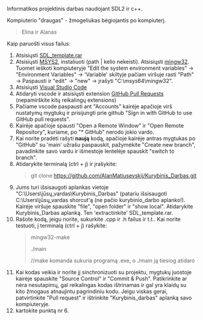 Informatikos projektinis darbas naudojant SDL2 ir c++.

Kompiuterio "draugas" - žmogeliukas bėgiojantis po kompiuterį.

> Elina ir Alanas

Kaip paruošti visus failus:

1) Atsisiųsti [SDL_template.rar](https://mega.nz/file/C4s0gTba#i0FvQPJ17krVxF2zDfwVAS7QkJHXMqUdDVPUh6A5pIc)
2) Atsisiųsti [MSYS2](https://github.com/msys2/msys2-installer/releases/download/2024-01-13/msys2-x86_64-20240113.exe), instaliuoti (path | kelio nekeisti). Atsisiųsti [mingw32](https://gist.github.com/charitra1022/dbc6de742452bff3680782d343e5289b). Tuomet ieškoti kompiuteryje "Edit the system environment variables" -> "Environment Variables" -> 'Variable' skiltyje pačiam viršuje rasti "Path" -> Paspausti ir "edit" -> "new" -> įrašyti "C:\msys64\mingw32".
3) Atsisiųsti [Visual Studio Code](https://code.visualstudio.com/)
4) Atidaryti vscode ir atsisiųsti extension [GitHub Pull Requests](https://marketplace.visualstudio.com/items?itemName=GitHub.vscode-pull-request-github) (nepamirškite kitų reikalingų extensions)
5) Pačiame vscode paspausti ant "Accounts" kairėje apačioje virš nustatymų mygtukų ir prisijungti prie github "Sign in with GitHub to use GitHub pull requests".
6) Kairėje apačioje spausti "Open a Remote Window" ir "Open Remote Repository", kuriame, po "* GitHub" nerodo jokio vardo.
7) Kai norite pradėti rašyti **naują** kodą, apačioje kairėje antras mygtukas po "GitHub" su 'main' užrašu paspauskit, pažymėkite "Create new branch", pavadinkite savo vardu ir išmestoje lentelėje spauskit "switch to branch".
8) Atidarykite terminalą (ctrl + j) ir įrašykite:
   > git clone https://github.com/AlanMatiusevskij/Kurybinis_Darbas.git
9) Jums turi išsisaugoti aplankas vietoje "C:\Users\jūsų_vardas\Kurybinis_Darbas" (patariu išsisaugoti C:\Users\jūsų_vardas shorcut'ą (ne pačio kurybinio_darbo aplanko!). Kairėje viršuje spauskite "file", "open folder" ir "show local".
   Atidarykite Kurybinis_Darbas aplanką. Ten 'extractinkite' SDL_template.rar.
10) Rašote kodą, jeigu norite, sukurkite .cpp ir .h failus ir t.t.. Kai norite testuoti, į terminalą (ctrl + j) rašykite:
    > mingw32-make
    > 
    > ./main
    >
    > //make komanda sukuria programą .exe, o ./main ją tiesiog atidaro
11) Kai kodas veikia ir norite jį sinchronizuoti su projektu, mygtukų juostoje kairėje spauskite "Source Control" ir "Commit & Push". Patikrinkite ar nėra nesutapimų, gal reikalingas kodas ištrinamas ir gal yra klaidų su kito žmogaus atnaujintu pagrindiniu kodu. Jeigu viskas gerai, patvirtinkite "Pull request" ir ištrinkite "Kurybinis_darbas" aplanką savo kompiuteryje.
12) kartokite punktą nr 6.
